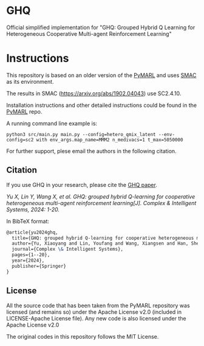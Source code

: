 # GHQ
Official simplified implementation for "GHQ: Grouped Hybrid Q Learning for Heterogeneous Cooperative Multi-agent Reinforcement Learning"

# Instructions

This repository is based on an older version of the [PyMARL](https://github.com/oxwhirl/pymarl/tree/master) and uses [SMAC](https://github.com/oxwhirl/smac) as its environment.

The results in SMAC (https://arxiv.org/abs/1902.04043) use SC2.4.10.

Installation instructions and other detailed instructions could be found in the [PyMARL](https://github.com/oxwhirl/pymarl/tree/master) repo.

A running command line example is:

```shell
python3 src/main.py main.py --config=hetero_qmix_latent --env-config=sc2 with env_args.map_name=MMM2 n_medivacs=1 t_max=5050000
```

For further support, plese email the authors in the following citation.

## Citation

If you use GHQ in your research, please cite the [GHQ paper](https://arxiv.org/abs/2303.01070).

*Yu X, Lin Y, Wang X, et al. GHQ: grouped hybrid Q-learning for cooperative heterogeneous multi-agent reinforcement learning[J]. Complex & Intelligent Systems, 2024: 1-20.*

In BibTeX format:

```tex
@article{yu2024ghq,
  title={GHQ: grouped hybrid Q-learning for cooperative heterogeneous multi-agent reinforcement learning},
  author={Yu, Xiaoyang and Lin, Youfang and Wang, Xiangsen and Han, Sheng and Lv, Kai},
  journal={Complex \& Intelligent Systems},
  pages={1--20},
  year={2024},
  publisher={Springer}
}
```

## License

All the source code that has been taken from the PyMARL repository was licensed (and remains so) under the Apache License v2.0 (included in LICENSE-Apache License file). Any new code is also licensed under the Apache License v2.0

The original codes in this repository follows the MIT License.
